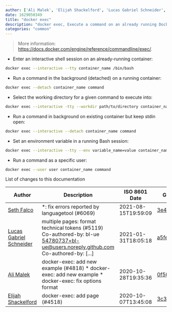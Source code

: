 ```yaml
---
author: ['Ali Malek', 'Elijah Shackelford', 'Lucas Gabriel Schneider', 'Seth Falco']
date: 1629050349
title: "docker exec"
description: "docker exec, Execute a command on an already running Docker container."
categories: "common"
---
```

> More information: <https://docs.docker.com/engine/reference/commandline/exec/>.

- Enter an interactive shell session on an already-running container:

```bash
docker exec --interactive --tty container_name /bin/bash
```

- Run a command in the background (detached) on a running container:

```bash
docker exec --detach container_name command
```

- Select the working directory for a given command to execute into:

```bash
docker exec --interactive -tty --workdir path/to/directory container_name command
```

- Run a command in background on existing container but keep stdin open:

```bash
docker exec --interactive --detach container_name command
```

- Set an environment variable in a running Bash session:

```bash
docker exec --interactive --tty --env variable_name=value container_name /bin/bash
```

- Run a command as a specific user:

```bash
docker exec --user user container_name command
```
List of changes to this documentation


Author | Description | ISO 8601 Date | GitHub link
------|-----|-----|-----
[Seth Falco](mailto:seth@falco.fun) | *: fix errors reported by languagetool (#6069) | 2021-08-15T19:59:09 | [3e4c519004a4](https://github.com/tldr-pages/tldr/commit/3e4c519004a471c861cdc609fd7239ee3355671c)
[Lucas Gabriel Schneider](mailto:casdpa@gmail.com) | multiple pages: format technical tokens (#5119) Co-authored-by: bl-ue <54780737+bl-ue@users.noreply.github.com> Co-authored-by: [...] | 2021-01-31T18:05:18 | [a5fe31bc47ae](https://github.com/tldr-pages/tldr/commit/a5fe31bc47aece3efa5e66b52b3cf384f27d5d72)
[Ali Malek](mailto:ali.malek.71@gmail.com) | docker-exec: add new example (#4818) * docker-exec: add new example * docker-exec: fix options format | 2020-10-28T19:35:36 | [0f502c4f5417](https://github.com/tldr-pages/tldr/commit/0f502c4f5417635a1fa85c357a9442751ed55f83)
[Elijah Shackelford](mailto:33649649+eshack94@users.noreply.github.com) | docker-exec: add page (#4518) | 2020-10-07T13:45:08 | [3c33a6b9876f](https://github.com/tldr-pages/tldr/commit/3c33a6b9876f85fe4fbf409413e01c8d5970a1b1)

